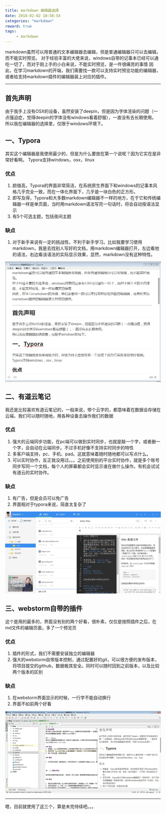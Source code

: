 ```yaml
---
title: markdown 编辑器选择
date: 2018-02-02 10:58:54
categories: "markdown"
reward: true
tags:
     - markdown
---
```

markdown虽然可以用普通的文本编辑器去编辑，但是普通编辑器只可以去编辑，而不能实时预览。
对于经验丰富的大佬来说，windows自带的记事本已经可以通吃一切了，而对于刚上手的小白来说，不能实时预览，是一件很痛苦的事情
因此，在学习markdown的开端，我们需要找一款可以支持实时预览功能的编辑器，或者给支持markdown插件的编辑器装上对应的插件。

<!-- more -->

---
## 首先声明
由于我手上没有OSX的设备，虽然安装了deepin，但是因为字体渲染的问题（一点强迫症，觉得deepin的字体没有windows看着舒服），一直没有去长期使用。
所以我在编辑器的选择里，仅限于windows环境下。

## 一、Typora
其实这个编辑器是我使用最少的，但是为什么要放在第一个说呢？因为它实在是非常好看啊。
Typora支持windows，osx，linux

### 优点
1. 颜值高，Typora的界面非常简洁，在系统原生界面下和windows的记事本风格几乎完全一致，而在一体化界面下，几乎是一块白色的正方形。
2. 即写及得，Typora和大多数markdown编辑器不一样的地方，在于它和传统编辑器一样是单页面，当时用markdown语法写完一句话时，将会自动按语法显示
3. 有5个可选主题，包括夜间主题 

### 缺点

1. 对于新手来说有一定的挑战性，不利于新手学习。比如我要学习使用markdown，我是去找别人写好的文档，用markdown编辑器打开，左边看他的语法，右边看该语法的实际显示效果，显然，markdown没有这种特性。

![](https://github.com/hujintao0309/MarkDownPhotos/raw/master/%E6%88%AA%E5%9B%BE%E7%B1%BB/typora.JPG)

##  二、有道云笔记

我还是比较喜欢有道云笔记的，一般来说，带个云字的，都意味着在数据会存储在云端，我们可以随时随地，用各种设备去操作我们的数据

### 优点

1. 强大的云端同步功能，在pc端可以做到实时同步，也就是敲一个字，或者删一个字，会自动在云端同步。不过手机好像不支持实时同步的特性
2. 多客户端支持，pc、手机、pad。这就意味着随时随地都可以写点什么。
3. 可以实时协作，反正我没用过。。。之前使用别的平台实时协作，就是多个账号同步写同一个文档，每个人的屏幕都会实时显示谁在做什么操作。有机会试试有道云的实时协作。

### 缺点

1. 有广告，但是会员可以免广告
2. 界面相对于typora来说，简直太复杂了

![](https://github.com/hujintao0309/MarkDownPhotos/raw/master/%E6%88%AA%E5%9B%BE%E7%B1%BB/youdao.JPG)

## 三、webstorm自带的插件

这个是用的最多的，界面没有别的两个好看，很朴素，仅仅是按照插件之后，在md文件的编辑页面，多了一个预览页

### 优点

1. 插件的形式，我们不需要安装独立的编辑器
2. 强大的webstorm自带版本控制，通过配置好的git，可以很方便的发布版本，将项目提交的github，数据极其安全。同时可以随时回到之前版本，以及比较两个版本的区别

### 缺点

1. 在webstorm界面显示的时候，一行字不能自动换行
2. 界面不如前两个好看

![](https://github.com/hujintao0309/MarkDownPhotos/raw/master/%E6%88%AA%E5%9B%BE%E7%B1%BB/webstrom.JPG)

---

嗯，目前就使用了这三个，算是未完待续吧。。。